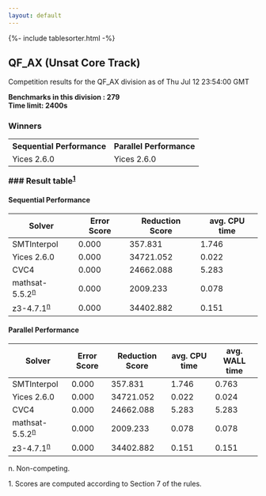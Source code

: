 ```yaml
---
layout: default
---
```

{%- include tablesorter.html -%}

##  QF_AX (Unsat Core Track)

Competition results for the QF_AX division as of Thu Jul 12 23:54:00 GMT

**Benchmarks in this division : 279  
Time limit: 2400s** 

### Winners<table class="result">
<tr>
                           <th class="center">Sequential Performance</th>
                           <th class="center">Parallel Performance</th>
                           </tr><tr class="center"><td>Yices 2.6.0</td><td>Yices 2.6.0</td></tr></table>
### Result table<sup><a href="#fn1">1</a></sup>

#### Sequential Performance

<table id="sequential" class="result sorted">
<thead><tr class="center">
  <th>Solver</th>
  <th>Error Score</th>
  <th>Reduction Score</th>
  <th>avg. CPU time</th>
</tr></thead><tr>
<td>SMTInterpol</td>
<td>0.000</td><td>357.831</td><td>1.746</td><tr>
<td>Yices 2.6.0</td>
<td>0.000</td><td>34721.052</td><td>0.022</td><tr>
<td>CVC4</td>
<td>0.000</td><td>24662.088</td><td>5.283</td><tr>
<td>mathsat-5.5.2<SUP><a href="#fn">n</a></SUP></td>
<td>0.000</td><td>2009.233</td><td>0.078</td><tr>
<td>z3-4.7.1<SUP><a href="#fn">n</a></SUP></td>
<td>0.000</td><td>34402.882</td><td>0.151</td></tr></table>

#### Parallel Performance

<table id="parallel" class="result sorted">
<thead><tr class="center">
  <th>Solver</th>
  <th>Error Score</th>
  <th>Reduction Score</th>
  <th>avg. CPU time</th>
  <th>avg. WALL time</th>
</tr></thead><tr>
<td>SMTInterpol</td>
<td>0.000</td><td>357.831</td><td>1.746</td><td>0.763</td></tr><tr>
<td>Yices 2.6.0</td>
<td>0.000</td><td>34721.052</td><td>0.022</td><td>0.024</td></tr><tr>
<td>CVC4</td>
<td>0.000</td><td>24662.088</td><td>5.283</td><td>5.283</td></tr><tr>
<td>mathsat-5.5.2<SUP><a href="#fn">n</a></SUP></td>
<td>0.000</td><td>2009.233</td><td>0.078</td><td>0.078</td></tr><tr>
<td>z3-4.7.1<SUP><a href="#fn">n</a></SUP></td>
<td>0.000</td><td>34402.882</td><td>0.151</td><td>0.151</td></tr></table>
 <span id="fn"> n. Non-competing. </span>

 <span id="fn1"> 1. Scores are computed according to Section 7 of the rules. </span>


